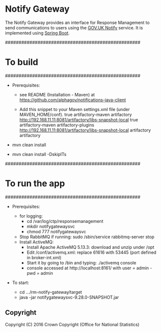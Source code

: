 # Notify Gateway
The Notify Gateway provides an interface for Response Management to send communications to users using the [GOV.UK Notify](https://www.gov.uk/government/publications/govuk-notify/govuk-notify) service. It is implemented using [Spring Boot](http://projects.spring.io/spring-boot/).


##################################################
# To build
##################################################
- Prerequisites:
    - see README (Installation - Maven) at https://github.com/alphagov/notifications-java-client

    - Add this snippet to your Maven settings.xml file (under MAVEN_HOME/conf).
            <?xml version='1.0' encoding='UTF-8'?>
            <settings xsi:schemaLocation='http://maven.apache.org/SETTINGS/1.0.0 http://maven.apache.org/xsd/settings-1.0.0.xsd' xmlns='http://maven.apache.org/SETTINGS/1.0.0' xmlns:xsi='http://www.w3.org/2001/XMLSchema-instance'>
            <profiles>
                <profile>
                    <repositories>
                        <repository>
                            <snapshots>
                                <enabled>true</enabled>
                            </snapshots>
                            <id>artifactory-maven</id>
                            <name>artifactory</name>
                            <url>http://192.168.11.11:8081/artifactory/libs-snapshot-local</url>
                        </repository>
                    </repositories>
                    <pluginRepositories>
                        <pluginRepository>
                            <snapshots>
                              <enabled>true</enabled>
                            </snapshots>
                            <id>artifactory-maven</id>
                            <name>artifactory-plugins</name>
                            <url>http://192.168.11.11:8081/artifactory/libs-snapshot-local</url>
                        </pluginRepository>
                    </pluginRepositories>
                    <id>artifactory</id>
                </profile>
            </profiles>
            <activeProfiles>
                <activeProfile>artifactory</activeProfile>
            </activeProfiles>
            </settings>


- mvn clean install
- mvn clean install -DskipITs


##################################################
# To run the app
##################################################
- Prerequisites:
    - for logging:
        - cd /var/log/ctp/responsemanagement
        - mkdir notifygatewaysvc
        - chmod 777 notifygatewaysvc
    - Stop RabbitMQ if running: sudo /sbin/service rabbitmq-server stop
    - Install ActiveMQ:
        - Install Apache ActiveMQ 5.13.3: download and unzip under /opt
        - Edit /conf/activemq.xml: replace 61616 with 53445 (port defined in broker-int.xml)
        - Start it by going to /bin and typing: ./activemq console
        - console accessed at http://localhost:8161/ with user = admin - pwd = admin

- To start:
    - cd .../rm-notify-gateway/target
    - java -jar notifygatewaysvc-9.28.0-SNAPSHOT.jar


## Copyright
Copyright (C) 2016 Crown Copyright (Office for National Statistics)
